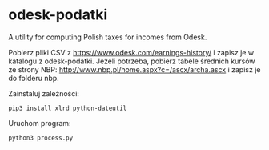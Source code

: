 odesk-podatki
=============

A utility for computing Polish taxes for incomes from Odesk.

Pobierz pliki CSV z https://www.odesk.com/earnings-history/ i zapisz je w katalogu z odesk-podatki.
Jeżeli potrzeba, pobierz tabele średnich kursów ze strony NBP: http://www.nbp.pl/home.aspx?c=/ascx/archa.ascx i zapisz je do folderu nbp.

Zainstaluj zależności:
```
pip3 install xlrd python-dateutil
```

Uruchom program:

```
python3 process.py
```
